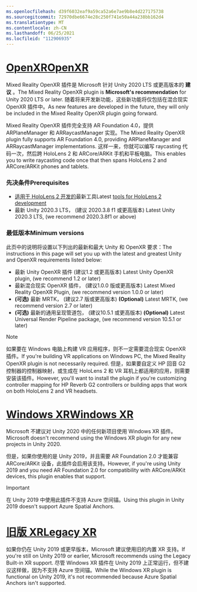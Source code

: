 ```yaml
---
ms.openlocfilehash: d39f6032eaf9a59ca52a6e7ae9b8e4d227175738
ms.sourcegitcommit: 72970dbe6674e28c250f741e50a44a238bb162d4
ms.translationtype: MT
ms.contentlocale: zh-CN
ms.lasthandoff: 06/25/2021
ms.locfileid: "112906935"
---
```

# <a name="openxr"></a>[<span data-ttu-id="5fd50-101">OpenXR</span><span class="sxs-lookup"><span data-stu-id="5fd50-101">OpenXR</span></span>](#tab/openxr)

<span data-ttu-id="5fd50-102">Mixed Reality OpenXR 插件是 Microsoft 针对 Unity 2020 LTS 或更高版本的 **建议** 。</span><span class="sxs-lookup"><span data-stu-id="5fd50-102">The Mixed Reality OpenXR plugin is **Microsoft's recommendation** for Unity 2020 LTS or later.</span></span> <span data-ttu-id="5fd50-103">随着将来开发新功能，这些新功能将仅包括在混合现实 OpenXR 插件中。</span><span class="sxs-lookup"><span data-stu-id="5fd50-103">As new features are developed in the future, they will only be included in the Mixed Reality OpenXR plugin going forward.</span></span>

<span data-ttu-id="5fd50-104">Mixed Reality OpenXR 插件完全支持 AR Foundation 4.0，提供 ARPlaneManager 和 ARRaycastManager 实现。</span><span class="sxs-lookup"><span data-stu-id="5fd50-104">The Mixed Reality OpenXR plugin fully supports AR Foundation 4.0, providing ARPlaneManager and ARRaycastManager implementations.</span></span> <span data-ttu-id="5fd50-105">这样一来，你就可以编写 raycasting 代码一次，然后跨 HoloLens 2 和 ARCore/ARKit 手机和平板电脑。</span><span class="sxs-lookup"><span data-stu-id="5fd50-105">This enables you to write raycasting code once that then spans HoloLens 2 and ARCore/ARKit phones and tablets.</span></span>

### <a name="prerequisites"></a><span data-ttu-id="5fd50-106">先决条件</span><span class="sxs-lookup"><span data-stu-id="5fd50-106">Prerequisites</span></span> 

* <span data-ttu-id="5fd50-107">[适用于 HoloLens 2 开发的](../../../install-the-tools.md?tabs=unity#installation-checklist)最新工具</span><span class="sxs-lookup"><span data-stu-id="5fd50-107">Latest [tools for HoloLens 2 development](../../../install-the-tools.md?tabs=unity#installation-checklist)</span></span>
* <span data-ttu-id="5fd50-108">最新 Unity 2020.3 LTS， (建议 2020.3.8 f1 或更高版本) </span><span class="sxs-lookup"><span data-stu-id="5fd50-108">Latest Unity 2020.3 LTS, (we recommend 2020.3.8f1 or above)</span></span>

### <a name="minimum-versions"></a><span data-ttu-id="5fd50-109">最低版本</span><span class="sxs-lookup"><span data-stu-id="5fd50-109">Minimum versions</span></span>

<span data-ttu-id="5fd50-110">此页中的说明将设置以下列出的最新和最大 Unity 和 OpenXR 要求：</span><span class="sxs-lookup"><span data-stu-id="5fd50-110">The instructions in this page will set you up with the latest and greatest Unity and OpenXR requirements listed below:</span></span>

* <span data-ttu-id="5fd50-111">最新 Unity OpenXR 插件 (建议1.2 或更高版本) </span><span class="sxs-lookup"><span data-stu-id="5fd50-111">Latest Unity OpenXR plugin, (we recommend 1.2 or later)</span></span>
* <span data-ttu-id="5fd50-112">最新混合现实 OpenXR 插件， (建议1.0.0 版或更高版本) </span><span class="sxs-lookup"><span data-stu-id="5fd50-112">Latest Mixed Reality OpenXR Plugin, (we recommend version 1.0.0 or later)</span></span>
* <span data-ttu-id="5fd50-113">**(可选)** 最新 MRTK， (建议2.7 版或更高版本) </span><span class="sxs-lookup"><span data-stu-id="5fd50-113">**(Optional)** Latest MRTK, (we recommend version 2.7 or later)</span></span>
* <span data-ttu-id="5fd50-114">**(可选)** 最新的通用呈现管道包， (建议10.5.1 或更高版本) </span><span class="sxs-lookup"><span data-stu-id="5fd50-114">**(Optional)** Latest Universal Render Pipeline package, (we recommend version 10.5.1 or later)</span></span>

<!-- ![Screenshot of the open xr unity basic sample running on a HoloLens](../../images/openxr-example.png) -->

> [!NOTE]
> <span data-ttu-id="5fd50-115">如果要在 Windows 电脑上构建 VR 应用程序，则不一定需要混合现实 OpenXR 插件。</span><span class="sxs-lookup"><span data-stu-id="5fd50-115">If you're building VR applications on Windows PC, the Mixed Reality OpenXR plugin is not necessarily required.</span></span> <span data-ttu-id="5fd50-116">但是，如果要自定义 HP 回音 G2 控制器的控制器映射，或生成在 HoloLens 2 和 VR 耳机上都适用的应用，则需要安装该插件。</span><span class="sxs-lookup"><span data-stu-id="5fd50-116">However, you'll want to install the plugin if you're customizing controller mapping for HP Reverb G2 controllers or building apps that work on both HoloLens 2 and VR headsets.</span></span>

# <a name="windows-xr"></a>[<span data-ttu-id="5fd50-117">Windows XR</span><span class="sxs-lookup"><span data-stu-id="5fd50-117">Windows XR</span></span>](#tab/windowsxr)

<span data-ttu-id="5fd50-118">Microsoft 不建议对 Unity 2020 中的任何新项目使用 Windows XR 插件。</span><span class="sxs-lookup"><span data-stu-id="5fd50-118">Microsoft doesn't recommend using the Windows XR plugin for any new projects in Unity 2020.</span></span>

<span data-ttu-id="5fd50-119">但是，如果你使用的是 Unity 2019，并且需要 AR Foundation 2.0 才能兼容 ARCore/ARKit 设备，此插件会启用该支持。</span><span class="sxs-lookup"><span data-stu-id="5fd50-119">However, if you're using Unity 2019 and you need AR Foundation 2.0 for compatibility with ARCore/ARKit devices, this plugin enables that support.</span></span>

> [!IMPORTANT]
> <span data-ttu-id="5fd50-120">在 Unity 2019 中使用此插件不支持 Azure 空间锚。</span><span class="sxs-lookup"><span data-stu-id="5fd50-120">Using this plugin in Unity 2019 doesn't support Azure Spatial Anchors.</span></span> 

# <a name="legacy-xr"></a>[<span data-ttu-id="5fd50-121">旧版 XR</span><span class="sxs-lookup"><span data-stu-id="5fd50-121">Legacy XR</span></span>](#tab/legacy)

<span data-ttu-id="5fd50-122">如果你仍在 Unity 2019 或更早版本，Microsoft 建议使用旧的内置 XR 支持。</span><span class="sxs-lookup"><span data-stu-id="5fd50-122">If you're still on Unity 2019 or earlier, Microsoft recommends using the Legacy Built-in XR support.</span></span> <span data-ttu-id="5fd50-123">尽管 Windows XR 插件在 Unity 2019 上正常运行，但不建议这样做，因为不支持 Azure 空间锚。</span><span class="sxs-lookup"><span data-stu-id="5fd50-123">While the Windows XR plugin is functional on Unity 2019, it's not recommended because Azure Spatial Anchors isn't supported.</span></span>